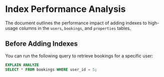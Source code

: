 # Index Performance Analysis

The document outlines the performance impact of adding indexes to high-usage columns in the `users`, `bookings`, and `properties` tables.

## Before Adding Indexes

You can run the following query to retrieve bookings for a specific user:

```sql
EXPLAIN ANALYZE
SELECT * FROM bookings WHERE user_id = 5;




